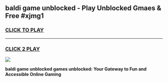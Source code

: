 
## baldi game unblocked - Play Unblocked Gmaes & Free #xjmg1
<h3>
<a href="https://premium.freeplayer.one?title=baldi_game_unblocked&ref=03M">CLICK TO PLAY</a></h3>
<hr>

<h3>
<a href="https://premium.freeplayer.one?title=baldi_game_unblocked&ref=03M">CLICK 2 PLAY</a>
  
</h3>

<a href="https://premium.freeplayer.one?title=baldi_game_unblocked&ref=03M"><img src="https://clearcache.store/games.png"></a>


**baldi game unblocked games unblocked: Your Gateway to Fun and Accessible Online Gaming**
